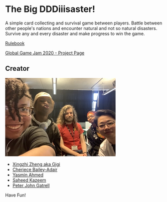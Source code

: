 # The Big DDDiiisaster!

A simple card collecting and survival game between players. Battle between other people's nations and encounter natural and not so natural disasters. Survive any and every disaster and make progress to win the game. 

[Rulebook](https://github.com/remaerd/The-Big-Disaster/blob/master/The%20Big%20DDDDiiiisaster!%20Rulebook.pdf)

[Global Game Jam 2020 - Project Page](https://globalgamejam.org/2020/games/big-disaster-5)

## Creator

![foo](https://github.com/remaerd/The-Big-Disaster/blob/master/img_0247_0.jpg)

- [Xingzhi Zheng aka Gigi](https://twitter.com/remaerd)
- [Cheriece Bailey-Adair](https://instagram.com/ceebee4eva)
- [Yasmin Ahmed](mailto://yasmin.mohammed16@outlook.com)
- [Saheed Kazeem](mailto://saheekazeem@gmail.com)
- [Peter John Gatrell](mailto://peter.gatrell@ntlworld.com)

Have Fun!
